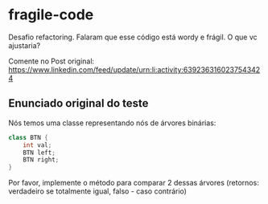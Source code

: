 # fragile-code

Desafio refactoring. Falaram que esse código está wordy e frágil. O que vc ajustaria?

Comente no Post original: https://www.linkedin.com/feed/update/urn:li:activity:6392363160237543424

## Enunciado original do teste

Nós temos uma classe representando nós de árvores binárias:

```CS
class BTN {
    int val;
    BTN left;
    BTN right;
}
```

Por favor, implemente o método para comparar 2 dessas árvores (retornos: verdadeiro se totalmente igual, falso - caso contrário)
